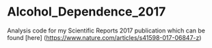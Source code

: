 # Alcohol_Dependence_2017
Analysis code for my Scientific Reports 2017 publication which can be found [here] (https://www.nature.com/articles/s41598-017-06847-z)
